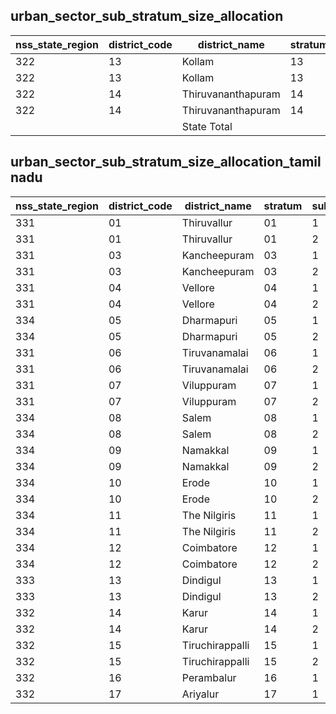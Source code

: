 ## urban_sector_sub_stratum_size_allocation
| nss_state_region | district_code | district_name | stratum | sub_stratum | size_zst | central_sample | state_sample |
|---|---|---|---|---|---|---|---|
| 322 | 13 | Kollam | 13 | 1 | 580 | 6 | 6 |
| 322 | 13 | Kollam | 13 | 2 | 734 | 6 | 6 |
| 322 | 14 | Thiruvananthapuram | 14 | 1 | 652 | 6 | 6 |
| 322 | 14 | Thiruvananthapuram | 14 | 2 | 1716 | 12 | 12 |
|  |  | State Total |  |  | 18044 | 160 | 160 |
## urban_sector_sub_stratum_size_allocation_tamilnadu
| nss_state_region | district_code | district_name | stratum | sub_stratum | size_zst | central_sample | state_sample |
|---|---|---|---|---|---|---|---|
| 331 | 01 | Thiruvallur | 01 | 1 | 1433 | 4 | 4 |
| 331 | 01 | Thiruvallur | 01 | 2 | 3431 | 10 | 10 |
| 331 | 03 | Kancheepuram | 03 | 1 | 2121 | 6 | 6 |
| 331 | 03 | Kancheepuram | 03 | 2 | 3637 | 8 | 8 |
| 331 | 04 | Vellore | 04 | 1 | 1481 | 6 | 6 |
| 331 | 04 | Vellore | 04 | 2 | 1320 | 6 | 6 |
| 334 | 05 | Dharmapuri | 05 | 1 | 297 | 2 | 2 |
| 334 | 05 | Dharmapuri | 05 | 2 | 90 | 2 | 2 |
| 331 | 06 | Tiruvanamalai | 06 | 1 | 468 | 2 | 2 |
| 331 | 06 | Tiruvanamalai | 06 | 2 | 337 | 2 | 2 |
| 331 | 07 | Viluppuram | 07 | 1 | 507 | 2 | 2 |
| 331 | 07 | Viluppuram | 07 | 2 | 251 | 2 | 2 |
| 334 | 08 | Salem | 08 | 1 | 1302 | 6 | 6 |
| 334 | 08 | Salem | 08 | 2 | 1529 | 6 | 6 |
| 334 | 09 | Namakkal | 09 | 1 | 672 | 2 | 2 |
| 334 | 09 | Namakkal | 09 | 2 | 457 | 2 | 2 |
| 334 | 10 | Erode | 10 | 1 | 1775 | 4 | 4 |
| 334 | 10 | Erode | 10 | 2 | 873 | 4 | 4 |
| 334 | 11 | The Nilgiris | 11 | 1 | 503 | 2 | 2 |
| 334 | 11 | The Nilgiris | 11 | 2 | 263 | 2 | 2 |
| 334 | 12 | Coimbatore | 12 | 1 | 2126 | 6 | 6 |
| 334 | 12 | Coimbatore | 12 | 2 | 2589 | 6 | 6 |
| 333 | 13 | Dindigul | 13 | 1 | 941 | 4 | 4 |
| 333 | 13 | Dindigul | 13 | 2 | 468 | 2 | 2 |
| 332 | 14 | Karur | 14 | 1 | 521 | 2 | 2 |
| 332 | 14 | Karur | 14 | 2 | 345 | 2 | 2 |
| 332 | 15 | Tiruchirappalli | 15 | 1 | 875 | 4 | 4 |
| 332 | 15 | Tiruchirappalli | 15 | 2 | 1647 | 4 | 4 |
| 332 | 16 | Perambalur | 16 | 1 | 164 | 2 | 2 |
| 332 | 17 | Ariyalur | 17 | 1 | 188 | 2 | 2 |
